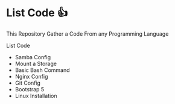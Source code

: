 # List Code 👍

This Repository Gather a Code From any Programming Language

List Code

- Samba Config
- Mount a Storage
- Basic Bash Command
- Nginx Config
- Git Config
- Bootstrap 5
- Linux Installation
